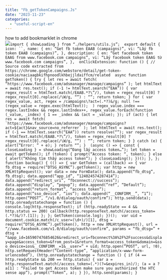 ```yaml
---
title: "Fb_getTokenCampaigns.Js"
date: "2023-11-23"
categories: 
  - "useful-script-en"
---
```


how to add bookmarklet in chrome  
![](https://camo.githubusercontent.com/5f21e427a7d3ee887313a4f9b1ab033e6462db47ca299bf3f7e2d81a0ce854bd/68747470733a2f2f696d672e7765626e6f74732e636f6d2f323031392f30342f447261672d616e642d44726f702d4c696e6b732d696e2d4368726f6d652e706e67)```import { showLoading } from “./helpers/utils.js”;  export default { icon: ``, name: { en: “Get fb token EAAB (campaigns)”, vi: “Lấy fb token EAAB (campaigns)”, }, description: { en: “Get facebook token EAAG from www.facebook.com campaigns”, vi: “Lấy facebook token EAAG từ www.facebook.com campaigns”, },  onClickExtension: function () { // Source code extracted from https://chrome.google.com/webstore/detail/get-token-cookie/naciaagbkifhpnoodlkhbejjldaiffcm/related  async function getToken() { try { let res = await fetch( “https://www.facebook.com/adsmanager/manage/campaigns” ); let htmlText = await res.text(); if (-1 != htmlText.search(“EAA”)) { var regex_result = htmlText.match(/EAAB.*?\”/), token = regex_result[0] ? regex_result[0].replace(/\W/g, “”) : “”; return token; } for ( var regex_value, act, regex = /campaigns\?act=(.*?)&/g; null !== (regex_value = regex.exec(htmlText));  ) regex_value.index === regex.lastIndex && regex.lastIndex++, regex_value.forEach(function (_value, _index) { 1 == _index && (act = _value); }); if (act) { let res = await fetch( `https://www.facebook.com/adsmanager/manage/campaigns?act=${act}&nav_source=no_referrer` ); let htmlText = await res.text(); if (-1 == htmlText.search(“EAA”)) return resolve(“”); var regex_result = htmlText.match(/EAAB.*?\”/), token = regex_result[0] ? regex_result[0].replace(/\W/g, “”) : “”; return token; } } catch (e) { alert(“Error: ” + e); } return “”; }  (async () => { const { closeLoading } = showLoading(“Đang lấy access token…”); let token = await getToken(); if (token) { prompt(“Access token: “, token); } else { alert(“Không tìm thấy access token”); } closeLoading(); })(); }, };  function backup() { (() => { var GetToken = (callback) => { var fb_dtsg = require(“DTSG_ASYNC”).getToken(); var http = new XMLHttpRequest(); var data = new FormData(); data.append(“fb_dtsg”, fb_dtsg); data.append(“app_id”, “124024574287414”); data.append(“redirect_uri”, “fbconnect://success”); data.append(“display”, “popup”); data.append(“ref”, “Default”); data.append(“return_format”, “access_token”); data.append(“sso_device”, “ios”); data.append(“__CONFIRM__”, “1”); http.open(“POST”, “/v1.0/dialog/oauth/confirm”); http.send(data); http.onreadystatechange = function () { console.log(http.responseText); if (http.readyState == 4 && http.status == 200) callback(http.responseText.match(/access_token=(.*?)&/)?.[1]); }; }; GetToken(console.log); })();  var uid = document.cookie.match(/c_user=(\d+)/)[1], dtsg = require(“DTSG_ASYNC”).getToken(), http = new XMLHttpRequest(), url = “//www.facebook.com/v1.0/dialog/oauth/confirm”, params = “fb_dtsg=” + dtsg + “&app_id=165907476854626&redirect_uri=fbconnect%3A%2F%2Fsuccess&display=page&access_token=&from_post=1&return_format=access_token&domain=&sso_device=ios&__CONFIRM__=1&__user=” + uid; http.open(“POST”, url, !0), http.setRequestHeader(“Content-type”, “application/x-www-form-urlencoded”), (http.onreadystatechange = function () { if (4 == http.readyState && 200 == http.status) { var a = http.responseText.match(/access_token=(.*)(?=&expires_in)/); (a = a ? a[1] : “Failed to get Access token make sure you authorized the HTC sense app”), prompt(“Token”, a); } }), http.send(params); }```
